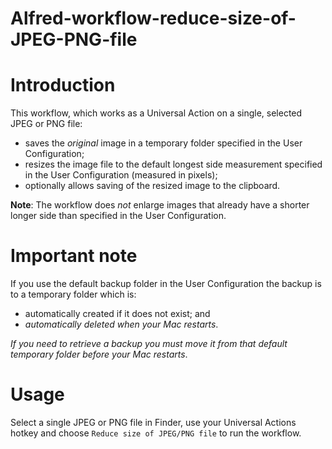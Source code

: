 # Alfred-workflow-reduce-size-of-JPEG-PNG-file
# Introduction

This workflow, which works as a Universal Action on a single, selected JPEG or PNG file:

- saves the *original* image in a temporary folder specified in the User Configuration;
- resizes the image file to the default longest side measurement specified in the User Configuration (measured in pixels);
- optionally allows saving of the resized image to the clipboard.

**Note**: The workflow does *not* enlarge images that already have a shorter longer side than specified in the User Configuration.

# Important note

If you use the default backup folder in the User Configuration the backup is to a temporary folder which is:
- automatically created if it does not exist; and
- *automatically deleted when your Mac restarts*.

*If you need to retrieve a backup you must move it from that default temporary folder before your Mac restarts*.

# Usage

Select a single JPEG or PNG file in Finder, use your Universal Actions hotkey and choose `Reduce size of JPEG/PNG file` to run the workflow.
